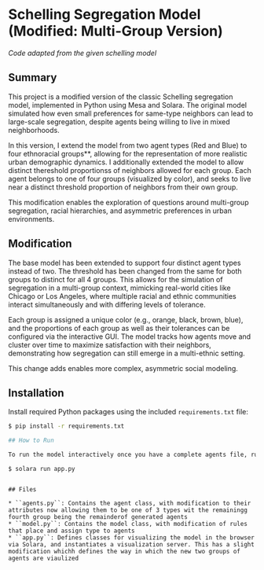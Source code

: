 # Schelling Segregation Model (Modified: Multi-Group Version)

*Code adapted from the given schelling model*

## Summary

This project is a modified version of the classic Schelling segregation model, implemented in Python using Mesa and Solara. The original model simulated how even small preferences for same-type neighbors can lead to large-scale segregation, despite agents being willing to live in mixed neighborhoods.

In this version, I extend the model from two agent types (Red and Blue) to four ethnoracial groups**, allowing for the representation of more realistic urban demographic dynamics. I additionally extended the model to allow distinct thereshold proportionss of neighbors allowed for each group. Each agent belongs to one of four groups (visualized by color), and seeks to live near a distinct threshold proportion of neighbors from their own group.

This modification enables the exploration of questions around multi-group segregation, racial hierarchies, and asymmetric preferences in urban environments.

## Modification

The base model has been extended to support four distinct agent types instead of two. The threshold has been changed from the same for both groups to distinct for all 4 groups. This allows for the simulation of segregation in a multi-group context, mimicking real-world cities like Chicago or Los Angeles, where multiple racial and ethnic communities interact simultaneously and with differing levels of tolerance.

Each group is assigned a unique color (e.g., orange, black, brown, blue), and the proportions of each group as well as their tolerances can be configured via the interactive GUI. The model tracks how agents move and cluster over time to maximize satisfaction with their neighbors, demonstrating how segregation can still emerge in a multi-ethnic setting.

This change adds enables more complex, asymmetric social modeling.

## Installation

Install required Python packages using the included `requirements.txt` file:

```bash
$ pip install -r requirements.txt

## How to Run

To run the model interactively once you have a complete agents file, run the following code in this directory:

```
    $ solara run app.py
```

## Files

* ``agents.py``: Contains the agent class, with modification to their attributes now allowing them to be one of 3 types wit the remainingg fourth group being the remainderof generated agents
* ``model.py``: Contains the model class, with modification of rules that place and assign type to agents
* ``app.py``: Defines classes for visualizing the model in the browser via Solara, and instantiates a visualization server. This has a slight modification whichh defines the way in which the new two groups of agents are viaulized
